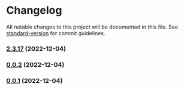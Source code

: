 # Changelog

All notable changes to this project will be documented in this file. See [standard-version](https://github.com/conventional-changelog/standard-version) for commit guidelines.

### [2.3.17](https://github.com/codeleap-uk/internal-libs-monorepo/compare/v0.0.2...v2.3.17) (2022-12-04)

### [0.0.2](https://github.com/codeleap-uk/internal-libs-monorepo/compare/v0.0.1...v0.0.2) (2022-12-04)

### [0.0.1](https://github.com/codeleap-uk/internal-libs-monorepo/compare/v2.1.9...v0.0.1) (2022-12-04)

